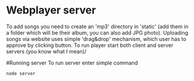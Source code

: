 # Webplayer server
To add songs you need to create an 'mp3' directory  in 'static' (add them in a folder which will be their album, you can also add JPG photo).
Uploading songs via website uses simple 'drag&drop' mechanism, which user has to approve by clicking button. To run player start both client and server servers (you know what I mean)/

#Running server
To run server enter simple command
```
node server
```
